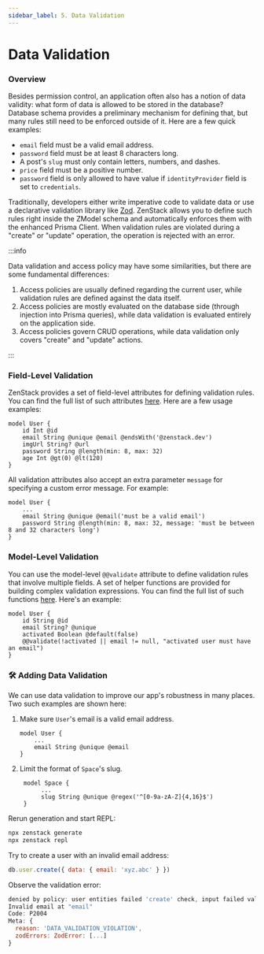 ```yaml
---
sidebar_label: 5. Data Validation
---
```


#  Data Validation

### Overview

Besides permission control, an application often also has a notion of data validity: what form of data is allowed to be stored in the database? Database schema provides a preliminary mechanism for defining that, but many rules still need to be enforced outside of it. Here are a few quick examples:

- `email` field must be a valid email address.
- `password` field must be at least 8 characters long.
- A post's `slug` must only contain letters, numbers, and dashes.
- `price` field must be a positive number.
- `password` field is only allowed to have value if `identityProvider` field is set to `credentials`.

Traditionally, developers either write imperative code to validate data or use a declarative validation library like [Zod](https://zod.dev). ZenStack allows you to define such rules right inside the ZModel schema and automatically enforces them with the enhanced Prisma Client. When validation rules are violated during a "create" or "update" operation, the operation is rejected with an error.

:::info

Data validation and access policy may have some similarities, but there are some fundamental differences:

1. Access policies are usually defined regarding the current user, while validation rules are defined against the data itself.
2. Access policies are mostly evaluated on the database side (through injection into Prisma queries), while data validation is evaluated entirely on the application side.
3. Access policies govern CRUD operations, while data validation only covers "create" and "update" actions.

:::

### Field-Level Validation

ZenStack provides a set of field-level attributes for defining validation rules. You can find the full list of such attributes [here](/docs/reference/zmodel-language#field-level-validation-attributes). Here are a few usage examples:

```zmodel
model User {
    id Int @id
    email String @unique @email @endsWith('@zenstack.dev')
    imgUrl String? @url
    password String @length(min: 8, max: 32)
    age Int @gt(0) @lt(120)
}
```

All validation attributes also accept an extra parameter `message` for specifying a custom error message. For example:

```zmodel
model User {
    ...
    email String @unique @email('must be a valid email')
    password String @length(min: 8, max: 32, message: 'must be between 8 and 32 characters long')
}
```

### Model-Level Validation

You can use the model-level `@@validate` attribute to define validation rules that involve multiple fields. A set of helper functions are provided for building complex validation expressions. You can find the full list of such functions [here](/docs/reference/zmodel-language#model-level-validation-attributes). Here's an example:

```zmodel
model User {
    id String @id
    email String? @unique
    activated Boolean @default(false)
    @@validate(!activated || email != null, "activated user must have an email")
}
```

### 🛠️ Adding Data Validation

We can use data validation to improve our app's robustness in many places. Two such examples are shown here:

1. Make sure `User`'s email is a valid email address.

    ```zmodel
    model User {
        ...
        email String @unique @email
    }
    ```

2. Limit the format of `Space`'s slug.
   
   ```zmodel
    model Space {
         ...
         slug String @unique @regex('^[0-9a-zA-Z]{4,16}$')
    }
    ```

Rerun generation and start REPL:

```bash
npx zenstack generate
npx zenstack repl
```

Try to create a user with an invalid email address:

```js
db.user.create({ data: { email: 'xyz.abc' } })
```

Observe the validation error:

```js
denied by policy: user entities failed 'create' check, input failed validation: Validation error:
Invalid email at "email"
Code: P2004
Meta: {
  reason: 'DATA_VALIDATION_VIOLATION',
  zodErrors: ZodError: [...]
}
```
